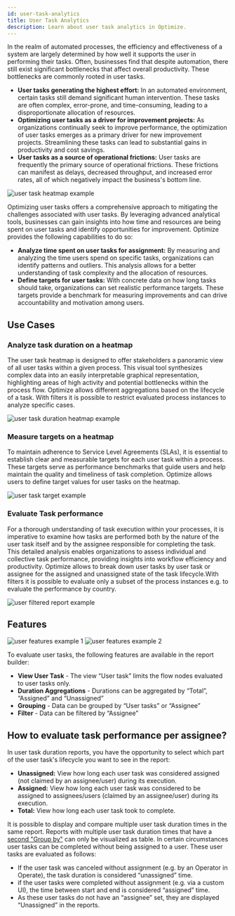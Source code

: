 ```yaml
---
id: user-task-analytics
title: User Task Analytics
description: Learn about user task analytics in Optimize.
---
```


In the realm of automated processes, the efficiency and effectiveness of a system are largely determined by how well it supports the user in performing their tasks. Often, businesses find that despite automation, there still exist significant bottlenecks that affect overall productivity. These bottlenecks are commonly rooted in user tasks.

- **User tasks generating the highest effort:** In an automated environment, certain tasks still demand significant human intervention. These tasks are often complex, error-prone, and time-consuming, leading to a disproportionate allocation of resources.
- **Optimizing user tasks as a driver for improvement projects:** As organizations continually seek to improve performance, the optimization of user tasks emerges as a primary driver for new improvement projects. Streamlining these tasks can lead to substantial gains in productivity and cost savings.
- **User tasks as a source of operational frictions:** User tasks are frequently the primary source of operational frictions. These frictions can manifest as delays, decreased throughput, and increased error rates, all of which negatively impact the business's bottom line.

![user task heatmap example](./img/userTask_heatMap.png)

Optimizing user tasks offers a comprehensive approach to mitigating the challenges associated with user tasks. By leveraging advanced analytical tools, businesses can gain insights into how time and resources are being spent on user tasks and identify opportunities for improvement. Optimize provides the following capabilities to do so:

- **Analyze time spent on user tasks for assignment:** By measuring and analyzing the time users spend on specific tasks, organizations can identify patterns and outliers. This analysis allows for a better understanding of task complexity and the allocation of resources.
- **Define targets for user tasks:** With concrete data on how long tasks should take, organizations can set realistic performance targets. These targets provide a benchmark for measuring improvements and can drive accountability and motivation among users.

## Use Cases

### Analyze task duration on a heatmap

The user task heatmap is designed to offer stakeholders a panoramic view of all user tasks within a given process. This visual tool synthesizes complex data into an easily interpretable graphical representation, highlighting areas of high activity and potential bottlenecks within the process flow. Optimize allows different aggregations based on the lifecycle of a task. With filters it is possible to restrict evaluated process instances to analyze specific cases.

![user task duration heatmap example](./img/userTask_duration_heatMap.png)

### Measure targets on a heatmap

To maintain adherence to Service Level Agreements (SLAs), it is essential to establish clear and measurable targets for each user task within a process. These targets serve as performance benchmarks that guide users and help maintain the quality and timeliness of task completion. Optimize allows users to define target values for user tasks on the heatmap.

![user task target example](./img/userTask_target_heatMap.png)

### Evaluate Task performance

For a thorough understanding of task execution within your processes, it is imperative to examine how tasks are performed both by the nature of the user task itself and by the assignee responsible for completing the task. This detailed analysis enables organizations to assess individual and collective task performance, providing insights into workflow efficiency and productivity. Optimize allows to break down user tasks by user task or assignee for the assigned and unassigned state of the task lifecycle.With filters it is possible to evaluate only a subset of the process instances e.g. to evaluate the performance by country.

![user filtered report example](./img/userTask_report_filters.png)

## Features

![user features example 1](./img/userTask_features1.png)
![user features example 2](./img/userTask_features2.png)

To evaluate user tasks, the following features are available in the report builder:

- **View User Task** - The view “User task” limits the flow nodes evaluated to user tasks only.
- **Duration Aggregations** - Durations can be aggregated by “Total”, “Assigned” and “Unassigned”
- **Grouping** - Data can be grouped by “User tasks” or “Assignee”
- **Filter** - Data can be filtered by “Assignee”

## How to evaluate task performance per assignee?

In user task duration reports, you have the opportunity to select which part of the user task's lifecycle you want to see in the report:

- **Unassigned:** View how long each user task was considered assigned (not claimed by an assignee/user) during its execution.
- **Assigned:** View how long each user task was considered to be assigned to assignees/users (claimed by an assignee/user) during its execution.
- **Total:** View how long each user task took to complete.

It is possible to display and compare multiple user task duration times in the same report. Reports with multiple user task duration times that have a [second "Group by"](./report-analysis/define-reports.md#reports-with-a-second-group-by-option) can only be visualized as table.
In certain circumstances user tasks can be completed without being assigned to a user. These user tasks are evaluated as follows:

- If the user task was canceled without assignment (e.g. by an Operator in Operate), the task duration is considered “unassigned” time.
- if the user tasks were completed without assignment (e.g. via a custom UI), the time between start and end is considered “assigned” time.
- As these user tasks do not have an “assignee” set, they are displayed “Unassigned” in the reports.
